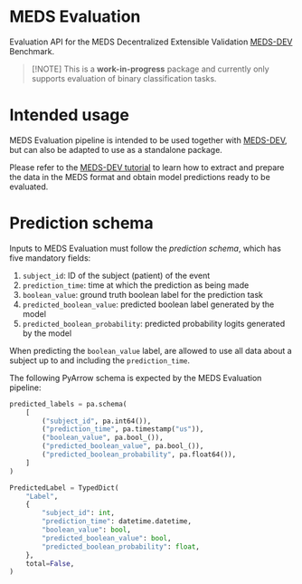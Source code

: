 # MEDS Evaluation

Evaluation API for the MEDS Decentralized Extensible Validation
[MEDS-DEV](https://github.com/mmcdermott/MEDS-DEV/) Benchmark.

> \[!NOTE\]
> This is a **work-in-progress** package and currently only supports evaluation of binary classification
> tasks.

# Intended usage

MEDS Evaluation pipeline is intended to be used together with
[MEDS-DEV](https://github.com/mmcdermott/MEDS-DEV/), but can also be adapted to use as a standalone package.

Please refer to the
[MEDS-DEV tutorial](https://github.com/mmcdermott/MEDS-DEV?tab=readme-ov-file#example-workflow) to learn how
to extract and prepare the data in the MEDS format and obtain model predictions ready to be evaluated.

# Prediction schema

Inputs to MEDS Evaluation must follow the *prediction schema*, which has five mandatory fields:

1. `subject_id`: ID of the subject (patient) of the event
2. `prediction_time`: time at which the prediction as being made
3. `boolean_value`: ground truth boolean label for the prediction task
4. `predicted_boolean_value`: predicted boolean label generated by the model
5. `predicted_boolean_probability`: predicted probability logits generated by the model

When predicting the `boolean_value` label, are allowed to use all data about a subject up to and including the
`prediction_time`.

The following PyArrow schema is expected by the MEDS Evaluation pipeline:

```python
predicted_labels = pa.schema(
    [
        ("subject_id", pa.int64()),
        ("prediction_time", pa.timestamp("us")),
        ("boolean_value", pa.bool_()),
        ("predicted_boolean_value", pa.bool_()),
        ("predicted_boolean_probability", pa.float64()),
    ]
)

PredictedLabel = TypedDict(
    "Label",
    {
        "subject_id": int,
        "prediction_time": datetime.datetime,
        "boolean_value": bool,
        "predicted_boolean_value": bool,
        "predicted_boolean_probability": float,
    },
    total=False,
)
```

